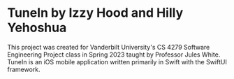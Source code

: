 # TuneIn by Izzy Hood and Hilly Yehoshua

This project was created for Vanderbilt University's CS 4279 Software Engineering Project class in Spring 2023 taught by Professor Jules White. TuneIn is an iOS mobile application written primarily in Swift with the SwiftUI framework.
